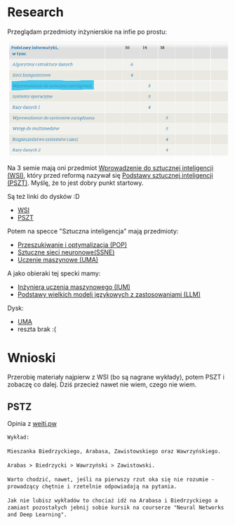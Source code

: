 # Research 
Przeglądam przedmioty inżynierskie na infie po prostu:

![](1.png)

Na 3 semie mają oni przedmiot [Wprowadzenie do sztucznej inteligencji (WSI)](https://usosweb.usos.pw.edu.pl/kontroler.php?_action=katalog2/przedmioty/pokazPrzedmiot&prz_kod=103A-INxxx-ISP-WSI), który przed reformą nazywał się [Podstawy sztucznej inteligencji (PSZT)](https://usosweb.usos.pw.edu.pl/kontroler.php?_action=katalog2/przedmioty/pokazPrzedmiot&prz_kod=103A-INxxx-ISP-PSZT). Myślę, że to jest dobry punkt startowy.

Są też linki do dysków :D
- [WSI](https://drive.google.com/drive/u/0/folders/1XK0eqMpRasfvbHRnKHj4mCGw8Ixr1N3y)
- [PSZT](https://drive.google.com/drive/u/0/folders/1wL5aZ5NJ4iRvO3m54co6LBpiSRxLiXf0)

Potem na specce "Sztuczna inteligencja" mają przedmioty:
- [Przeszukiwanie i optymalizacja (POP)](https://usosweb.usos.pw.edu.pl/kontroler.php?_action=katalog2/przedmioty/pokazPrzedmiot&prz_kod=103A-INSZI-ISP-POP)
- [Sztuczne sieci neuronowe(SSNE)](https://usosweb.usos.pw.edu.pl/kontroler.php?_action=katalog2/przedmioty/pokazPrzedmiot&prz_kod=103A-INSZI-ISP-SSNE)
- [Uczenie maszynowe (UMA)](https://usosweb.usos.pw.edu.pl/kontroler.php?_action=katalog2/przedmioty/pokazPrzedmiot&prz_kod=103A-INSZI-ISP-UMA)

A jako obieraki tej specki mamy:
- [Inżyniera uczenia maszynowego (IUM)](https://usosweb.usos.pw.edu.pl/kontroler.php?_action=katalog2/przedmioty/pokazPrzedmiot&prz_kod=103A-INSZI-ISP-IUM&callback=g_ee3951a2)
- [Podstawy wielkich modeli językowych z zastosowaniami (LLM)](https://usosweb.usos.pw.edu.pl/kontroler.php?_action=katalog2/przedmioty/pokazPrzedmiot&prz_kod=103A-INSZI-ISP-LLM&callback=g_ee3951a2)

Dysk:
- [UMA](https://drive.google.com/drive/u/0/folders/1K8YnYrYcRj1w59UBh28EDYe9c-PEqURN)
- reszta brak :(

# Wnioski
Przerobię materiały najpierw z WSI (bo są nagrane wykłady), potem PSZT i zobaczę co dalej. Dziś przecież nawet nie wiem, czego nie wiem.

## PSTZ
Opinia z [weiti.pw](https://weiti.pw/opinion.php?id_val=1131&context=class)

```plaintext
Wykład:

Mieszanka Biedrzyckiego, Arabasa, Zawistowskiego oraz Wawrzyńskiego.

Arabas > Biedrzycki > Wawrzyński > Zawistowski.

Warto chodzić, nawet, jeśli na pierwszy rzut oka się nie rozumie - prowadzący chętnie i rzetelnie odpowiadają na pytania.

Jak nie lubisz wykładów to chociaż idź na Arabasa i Biedrzyckiego a zamiast pozostałych jebnij sobie kursik na courserze "Neural Networks and Deep Learning".
```

